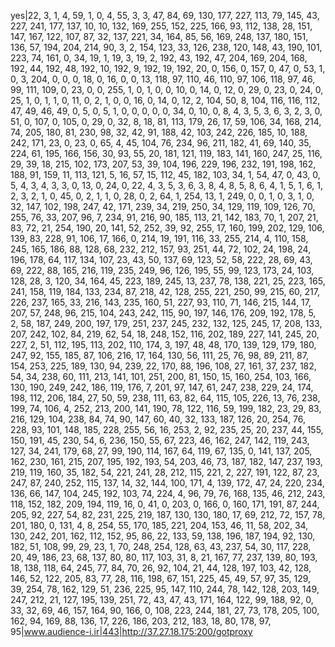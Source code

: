 yes|22, 3, 1, 4, 59, 1, 0, 4, 55, 3, 3, 47, 84, 69, 130, 177, 227, 113, 79, 145, 43, 227, 241, 177, 137, 10, 10, 132, 169, 255, 152, 225, 166, 93, 112, 138, 28, 151, 147, 167, 122, 107, 87, 32, 137, 221, 34, 164, 85, 56, 169, 248, 137, 180, 151, 136, 57, 194, 204, 214, 90, 3, 2, 154, 123, 33, 126, 238, 120, 148, 43, 190, 101, 223, 74, 161, 0, 34, 19, 1, 19, 3, 19, 2, 192, 43, 192, 47, 204, 169, 204, 168, 192, 44, 192, 48, 192, 10, 192, 9, 192, 19, 192, 20, 0, 156, 0, 157, 0, 47, 0, 53, 1, 0, 3, 204, 0, 0, 0, 18, 0, 16, 0, 0, 13, 118, 97, 110, 46, 110, 97, 106, 118, 97, 46, 99, 111, 109, 0, 23, 0, 0, 255, 1, 0, 1, 0, 0, 10, 0, 14, 0, 12, 0, 29, 0, 23, 0, 24, 0, 25, 1, 0, 1, 1, 0, 11, 0, 2, 1, 0, 0, 16, 0, 14, 0, 12, 2, 104, 50, 8, 104, 116, 116, 112, 47, 49, 46, 49, 0, 5, 0, 5, 1, 0, 0, 0, 0, 0, 34, 0, 10, 0, 8, 4, 3, 5, 3, 6, 3, 2, 3, 0, 51, 0, 107, 0, 105, 0, 29, 0, 32, 8, 18, 81, 113, 179, 26, 17, 59, 106, 34, 168, 214, 74, 205, 180, 81, 230, 98, 32, 42, 91, 188, 42, 103, 242, 226, 185, 10, 188, 242, 171, 23, 0, 23, 0, 65, 4, 45, 104, 76, 234, 96, 211, 182, 41, 69, 140, 35, 224, 61, 195, 166, 156, 30, 93, 55, 20, 181, 121, 119, 183, 141, 160, 247, 25, 116, 29, 39, 18, 215, 102, 173, 207, 53, 39, 104, 196, 229, 196, 232, 191, 198, 162, 188, 91, 159, 11, 113, 121, 5, 16, 57, 15, 112, 45, 182, 103, 34, 1, 54, 47, 0, 43, 0, 5, 4, 3, 4, 3, 3, 0, 13, 0, 24, 0, 22, 4, 3, 5, 3, 6, 3, 8, 4, 8, 5, 8, 6, 4, 1, 5, 1, 6, 1, 2, 3, 2, 1, 0, 45, 0, 2, 1, 1, 0, 28, 0, 2, 64, 1, 254, 13, 1, 249, 0, 0, 1, 0, 3, 1, 0, 32, 147, 102, 198, 247, 42, 171, 239, 34, 219, 250, 34, 129, 119, 109, 126, 70, 255, 76, 33, 207, 96, 7, 234, 91, 216, 90, 185, 113, 21, 142, 183, 70, 1, 207, 21, 83, 72, 21, 254, 190, 20, 141, 52, 252, 39, 92, 255, 17, 160, 199, 202, 129, 106, 139, 83, 228, 91, 106, 17, 166, 0, 214, 19, 191, 116, 33, 255, 214, 4, 110, 158, 245, 165, 186, 88, 128, 68, 232, 212, 157, 93, 251, 44, 72, 102, 24, 198, 24, 196, 178, 64, 117, 134, 107, 23, 43, 50, 137, 69, 123, 52, 58, 222, 28, 69, 43, 69, 222, 88, 165, 216, 119, 235, 249, 96, 126, 195, 55, 99, 123, 173, 24, 103, 128, 28, 3, 120, 34, 164, 45, 223, 189, 245, 13, 237, 78, 138, 221, 25, 223, 165, 241, 158, 119, 184, 133, 234, 87, 218, 42, 128, 255, 221, 250, 99, 215, 60, 217, 226, 237, 165, 33, 216, 143, 235, 160, 51, 227, 93, 110, 71, 146, 215, 144, 17, 207, 57, 248, 96, 215, 104, 243, 242, 115, 90, 197, 146, 176, 209, 192, 178, 5, 2, 58, 187, 249, 200, 197, 179, 251, 237, 245, 232, 132, 125, 245, 17, 208, 133, 207, 242, 102, 84, 219, 62, 54, 18, 248, 152, 116, 202, 189, 227, 141, 245, 20, 227, 2, 51, 112, 195, 113, 202, 110, 174, 3, 197, 48, 48, 170, 139, 129, 179, 180, 247, 92, 155, 185, 87, 106, 216, 17, 164, 130, 56, 111, 25, 76, 98, 89, 211, 87, 154, 253, 225, 189, 130, 94, 239, 22, 170, 88, 196, 108, 27, 161, 37, 237, 182, 54, 34, 238, 60, 111, 213, 141, 101, 251, 200, 81, 150, 15, 160, 254, 103, 166, 130, 190, 249, 242, 186, 119, 176, 7, 201, 97, 147, 61, 247, 238, 229, 24, 174, 198, 112, 206, 184, 27, 50, 59, 238, 111, 63, 82, 64, 115, 105, 226, 13, 76, 238, 199, 74, 106, 4, 252, 213, 200, 141, 190, 78, 122, 116, 59, 199, 182, 23, 29, 83, 216, 129, 104, 238, 84, 74, 90, 147, 60, 40, 32, 133, 187, 126, 20, 254, 76, 228, 93, 101, 148, 185, 228, 255, 56, 16, 253, 2, 92, 235, 25, 20, 237, 44, 155, 150, 191, 45, 230, 54, 6, 236, 150, 55, 67, 223, 46, 162, 247, 142, 119, 243, 127, 34, 241, 179, 68, 27, 99, 190, 114, 167, 64, 119, 67, 135, 0, 141, 137, 205, 162, 230, 161, 215, 207, 195, 192, 193, 54, 203, 46, 73, 187, 182, 147, 237, 193, 219, 119, 160, 35, 182, 54, 221, 241, 28, 212, 115, 221, 2, 227, 191, 122, 87, 23, 247, 87, 240, 252, 115, 137, 14, 32, 144, 100, 171, 4, 139, 172, 47, 24, 220, 234, 136, 66, 147, 104, 245, 192, 103, 74, 224, 4, 96, 79, 76, 168, 135, 46, 212, 243, 118, 152, 182, 209, 194, 119, 16, 0, 41, 0, 203, 0, 166, 0, 160, 171, 191, 87, 244, 205, 92, 227, 54, 82, 231, 225, 219, 187, 130, 130, 180, 17, 69, 212, 72, 157, 78, 201, 180, 0, 131, 4, 8, 254, 55, 170, 185, 221, 204, 153, 46, 11, 58, 202, 34, 130, 242, 201, 162, 112, 152, 95, 86, 22, 133, 59, 138, 196, 187, 194, 92, 130, 182, 51, 108, 99, 29, 23, 1, 70, 248, 254, 128, 63, 43, 237, 54, 30, 117, 228, 20, 49, 186, 23, 68, 137, 80, 80, 117, 103, 31, 8, 21, 167, 77, 237, 139, 80, 193, 18, 138, 118, 64, 245, 77, 84, 70, 26, 92, 104, 21, 44, 128, 197, 103, 42, 128, 146, 52, 122, 205, 83, 77, 28, 116, 198, 67, 151, 225, 45, 49, 57, 97, 35, 129, 39, 254, 78, 162, 129, 51, 236, 225, 95, 147, 110, 244, 78, 142, 128, 203, 149, 247, 212, 21, 127, 195, 139, 251, 72, 43, 47, 43, 171, 164, 122, 99, 188, 92, 0, 33, 32, 69, 46, 157, 164, 90, 166, 0, 108, 223, 244, 181, 27, 73, 178, 205, 100, 162, 94, 169, 88, 136, 17, 226, 186, 203, 212, 183, 18, 80, 178, 97, 95|www.audience-i.ir|443|http://37.27.18.175:200/gotproxy
